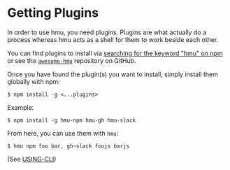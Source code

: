 # Getting Plugins
In order to use hmu, you need plugins.  Plugins are what actually do a process whereas hmu acts as a shell for them to work beside each other.

You can find plugins to install via [searching for the keyword "hmu" on npm][npm-hmu] or see the [`awesome-hmu`][awesome-hmu] repository on GitHub.

Once you have found the plugin(s) you want to install, simply install them globally with npm:
```
$ npm install -g <...plugins>
```
Example:
```
$ npm install -g hmu-npm hmu-gh hmu-slack
```

From here, you can use them with `hmu`:
```
$ hmu npm foo bar, gh~slack foojs barjs
```
(See [USING-CLI](USING-CLI.md))

[npm-hmu]: https://www.npmjs.com/browse/keyword/hmu
[awesome-hmu]: https://github.com/jamen/awesome-hmu
